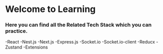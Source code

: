 # Welcome to Learning

### Here you can find all the Related Tech Stack which you can practice.
-React
-Nest.js
-Next.js
-Express.js
-Socket.io
-Socket.io-client
-Reducx
-Zustand
-Extensions